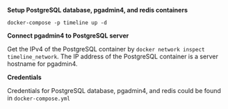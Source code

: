 **Setup PostgreSQL database, pgadmin4, and redis containers**

`docker-compose -p timeline up -d`

**Connect pgadmin4 to PostgreSQL server**

Get the IPv4 of the PostgreSQL container by `docker network inspect timeline_network`.
The IP address of the PostgreSQL container is a server hostname for pgadmin4.

**Credentials**

Credentials for PostgreSQL database, pgadmin4, and redis could be found in `docker-compose.yml`